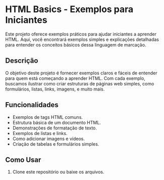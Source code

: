 # HTML Basics - Exemplos para Iniciantes

Este projeto oferece exemplos práticos para ajudar iniciantes a aprender HTML. Aqui, você encontrará exemplos simples e explicações detalhadas para entender os conceitos básicos dessa linguagem de marcação.

## Descrição

O objetivo deste projeto é fornecer exemplos claros e fáceis de entender para quem está começando a aprender HTML. Com cada exemplo, buscamos ilustrar como criar estruturas de páginas web simples, como formulários, listas, links, imagens, e muito mais.

## Funcionalidades

- Exemplos de tags HTML comuns.
- Estrutura básica de um documento HTML.
- Demonstrações de formatação de texto.
- Exemplos de listas e links.
- Como adicionar imagens e vídeos.
- Criação de tabelas e formulários simples.

## Como Usar

1. Clone este repositório ou baixe os arquivos.
   
